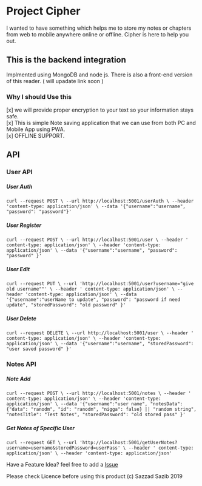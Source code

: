 # Project Cipher

I wanted to have something which helps me to store my notes or chapters from web to mobile anywhere online or offline.
Cipher is here to help you out.

## This is the backend integration

Implmented using MongoDB and node js. There is also a front-end version of this reader. ( will upadate link soon )

### Why I should Use this

[x] we will provide proper encryption to your text so your information stays safe.<br/>
[x] This is simple Note saving application that we can use from both PC and Mobile App using PWA.<br/>
[x] OFFLINE SUPPORT.<br/>

## API

### User API

##### User Auth

`curl --request POST \ --url http://localhost:5001/userAuth \ --header 'content-type: application/json' \ --data '{"username":"username", "password": "password"}'`

##### User Register

`curl --request POST \ --url http://localhost:5001/user \ --header ' content-type: application/json' \ --header 'content-type: application/json' \ --data '{"username":"username", "password": "password" }'`

##### User Edit

`curl --request PUT \ --url 'http://localhost:5001/user?username="give old username""' \ --header ' content-type: application/json' \ --header 'content-type: application/json' \ --data '{"username":"userName to update", "password": "password if need update", "storedPassword": "old password" }'`

##### User Delete

`curl --request DELETE \ --url http://localhost:5001/user \ --header ' content-type: application/json' \ --header 'content-type: application/json' \ --data '{"username":"username", "storedPassword": "user saved password" }'`

### Notes API

##### Note Add

`curl --request POST \ --url http://localhost:5001/notes \ --header ' content-type: application/json' \ --header 'content-type: application/json' \ --data '{"username":"user name", "notesData": {"data": "ranodm", "id": "ranodm", "nigga": false} || "random string", "notesTitle": "Test Notes", "storedPassword": "old stored pass" }'`

##### Get Notes of Specific User

`curl --request GET \ --url 'http://localhost:5001/getUserNotes?username=username&storedPassword=userPass' \ --header ' content-type: application/json' \ --header 'content-type: application/json'`

Have a Feature Idea? feel free to add a [Issue](https://github.com/sazzadsazib/cipher-be/issues)

Please check Licence before using this product (c) Sazzad Sazib 2019
